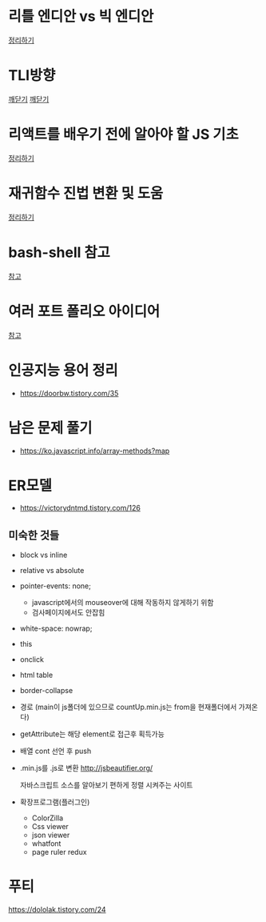 # 리틀 엔디안 vs 빅 엔디안

[정리하기](https://jhnyang.tistory.com/226)

# TLI방향

[깨닫기](https://github.com/cheese10yun)
[깨닫기](https://github.com/mangdo/TIL/blob/main/README.md)

# 리액트를 배우기 전에 알아야 할 JS 기초
[정리하기](https://violetboralee.medium.com/react%EB%A5%BC-%EB%B0%B0%EC%9A%B0%EA%B8%B0-%EC%A0%84%EC%97%90-%EC%95%8C%EC%95%84%EC%95%BC-%ED%95%A0-javascript%EA%B8%B0%EC%B4%88-e0665f8cbee0)

# 재귀함수 진법 변환 및 도움
[정리하기](https://kin.naver.com/qna/detail.nhn?d1id=1&dirId=1040101&docId=324387082&qb=M+ynhOuyleycvOuhnCDrs4DtmZg=&enc=utf8&section=kin&rank=2&search_sort=0&spq=0)

# bash-shell 참고

[참고](https://github.com/mug896/bash-shell)

# 여러 포트 폴리오 아이디어
[참고](https://doorbw.tistory.com/170?category=691382)

# 인공지능 용어 정리
- https://doorbw.tistory.com/35

# 남은 문제 풀기

- https://ko.javascript.info/array-methods?map

# ER모델 

- https://victorydntmd.tistory.com/126

## 미숙한 것들

- block vs inline
- relative vs absolute
- pointer-events: none; 
    - javascript에서의 mouseover에 대해 작동하지 않게하기 위함
    - 검사페이지에서도 안잡힘
- white-space: nowrap;
- this
- onclick
- html table
- border-collapse
- 경로 (main이 js폴더에 있으므로 countUp.min.js는 from을 현재폴더에서 가져온다)
- getAttribute는 해당 element로 접근후 획득가능
- 배열 cont 선언 후 push

- .min.js를 .js로 변환
    http://jsbeautifier.org/ 

    자바스크립트 소스를 알아보기 편하게 정렬 시켜주는 사이트

- 확장프로그램(플러그인)
    - ColorZilla
    - Css viewer
    - json viewer
    - whatfont
    - page ruler redux


# 푸티

https://dololak.tistory.com/24